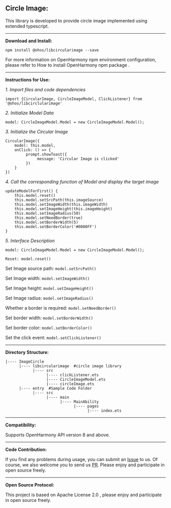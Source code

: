 ## Circle Image:

This library is developed to provide circle image implemented using extended typescript.

<hr/>

**Download and Install:**

`npm install @ohos/libcircularimage --save`

For more information on OpenHarmony npm environment configuration, please refer to How to install OpenHarmony npm package .

<hr/>

**Instructions for Use:**

*1. Import files and code dependencies*

`import {CircularImage, CircleImageModel, ClickListener} from '@ohos/libcirclularimage'`

*2. Initialize Model Data*

`model: CircleImageModel.Model = new CircleImageModel.Model();`

*3. Initialize the Circular Image*

```
CircularImage({
    model: this.model,
    onClick: () => {
         prompt.showToast({
              message: 'Circular Image is clicked'
         })
    }
})
```

*4. Call the corresponding function of Model and display the target image*

```
updateModelForFirst() {
    this.model.reset()
    this.model.setSrcPath(this.imageSource)
    this.model.setImageWidth(this.imageWidth)
    this.model.setImageHeight(this.imageHeight)
    this.model.setImageRadius(50)
    this.model.setNeedBorder(true)
    this.model.setBorderWidth(5)
    this.model.setBorderColor('#0000FF')
}
```

*5. Interface Description*

```
model: CircleImageModel.Model = new CircleImageModel.Model();

Reset: model.reset()
```

Set Image source path:  `model.setSrcPath()`

Set Image width: `model.setImageWidth()`

Set Image height: `model.setImageHeight()`

Set Image radius: `model.setImageRadius()`

Whether a border is required: `model.setNeedBorder()`

Set border width: `model.setBorderWidth()`

Set border color: `model.setBorderColor()`

Set the click event: `model.setClickListener()`

<hr/>

**Directory Structure:**

```
|---- ImageCircle
      |---- libcircularimage  #circle image library
            |---- src
                  |---- clickListener.ets
                  |---- CircleImageModel.ets
                  |---- circleImage.ets
      |---- entry  #Sample Code Folder
            |---- src
                  |---- main
                        |---- MainAbility
                              |---- pages 
                                    |---- index.ets  
```
<hr/>

**Compatibility:**

Supports OpenHarmony API version 8 and above.

<hr/>

**Code Contribution:**

If you find any problems during usage, you can submit an [Issue](https://github.com/Applib-OpenHarmony/CircleImage/issues) to us. Of course, we also welcome you to send us [PR](https://github.com/Applib-OpenHarmony/CircleImage/pulls). Please enjoy and participate in open source freely.

<hr/>

**Open Source Protocol:**

This project is based on Apache License 2.0 , please enjoy and participate in open source freely.
